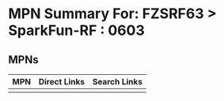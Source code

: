 



# MPN Summary For: FZSRF63 > SparkFun-RF : 0603

## MPNs
  

|MPN|Direct Links|Search Links|
| :--- | :--- | :--- |
||||
